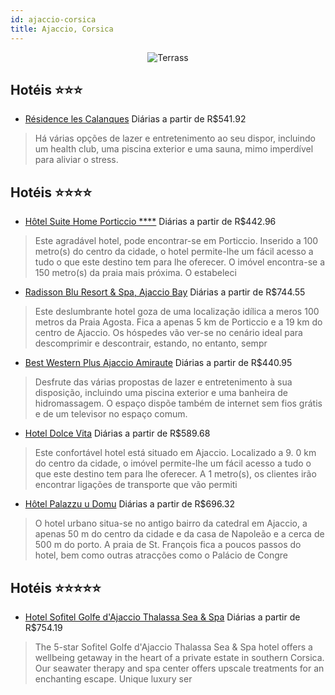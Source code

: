 ```yaml
---
id: ajaccio-corsica
title: Ajaccio, Corsica
---
```


<center><img src="http://images.infinitehotel.com/IMG/00goeqwdtsTihqtllhTmhtroaTehk/ihqtllhLharojuCtzsoqt/okauts/sqaqoe/gdhxortd_38/aeehkkhraqohjs/4Y4_47/4Y4_47_9147999314406.jpg" alt="Terrass" /></center>


## Hotéis ⭐️⭐️⭐️

-    [Résidence les Calanques](https://www.hurb.com/aud/https://www.hurb.com/hoteis/ajaccio/residence-les-calanques-JNP-JP001944?cmp=18055) Diárias a partir de R$541.92
   > Há várias opções de lazer e entretenimento ao seu dispor, incluindo um health club, uma piscina exterior e uma sauna, mimo imperdível para aliviar o stress.

## Hotéis ⭐️⭐️⭐️⭐️

-    [Hôtel Suite Home Porticcio ****](https://www.hurb.com/aud/https://www.hurb.com/hoteis/ajaccio/hotel-suite-home-porticcio-JNP-JP760446?cmp=18055) Diárias a partir de R$442.96
   > Este agradável hotel, pode encontrar-se em Porticcio. Inserido a 100 metro(s) do centro da cidade, o hotel permite-lhe um fácil acesso a tudo o que este destino tem para lhe oferecer. O imóvel encontra-se a 150 metro(s) da praia mais próxima. O estabeleci
-    [Radisson Blu Resort & Spa, Ajaccio Bay](https://www.hurb.com/aud/https://www.hurb.com/hoteis/ajaccio/radisson-blu-resort-spa-ajaccio-bay-JNP-JP408769?cmp=18055) Diárias a partir de R$744.55
   > Este deslumbrante hotel goza de uma localização idílica a meros 100 metros da Praia Agosta. Fica a apenas 5 km de Porticcio e a 19 km do centro de Ajaccio. Os hóspedes vão ver-se no cenário ideal para descomprimir e descontrair, estando, no entanto, sempr
-    [Best Western Plus Ajaccio Amiraute](https://www.hurb.com/aud/https://www.hurb.com/hoteis/ajaccio/best-western-plus-ajaccio-amiraute-JNP-JP001953?cmp=18055) Diárias a partir de R$440.95
   > Desfrute das várias propostas de lazer e entretenimento à sua disposição, incluindo  uma piscina exterior e uma banheira de hidromassagem. O espaço dispõe também de internet sem fios grátis e de um televisor no espaço comum.
-    [Hotel Dolce Vita](https://www.hurb.com/aud/https://www.hurb.com/hoteis/ajaccio/hotel-dolce-vita-JNP-JP065430?cmp=18055) Diárias a partir de R$589.68
   > Este confortável hotel está situado em Ajaccio. Localizado a 9. 0 km do centro da cidade, o imóvel permite-lhe um fácil acesso a tudo o que este destino tem para lhe oferecer. A 1 metro(s), os clientes irão encontrar ligações de transporte que vão permiti
-    [Hôtel Palazzu u Domu](https://www.hurb.com/aud/https://www.hurb.com/hoteis/ajaccio/hotel-palazzu-u-domu-JNP-JP980782?cmp=18055) Diárias a partir de R$696.32
   > O hotel urbano situa-se no antigo bairro da catedral em Ajaccio, a apenas 50 m do centro da cidade e da casa de Napoleão e a cerca de 500 m do porto. A praia de St. François fica a poucos passos do hotel, bem como outras atracções como o Palácio de Congre

## Hotéis ⭐️⭐️⭐️⭐️⭐️

-    [Hotel Sofitel Golfe d'Ajaccio Thalassa Sea & Spa](https://www.hurb.com/aud/https://www.hurb.com/hoteis/ajaccio/hotel-sofitel-golfe-d-ajaccio-thalassa-sea-spa-JNP-JP057937?cmp=18055) Diárias a partir de R$754.19
   > The 5-star Sofitel Golfe d&apos;Ajaccio Thalassa Sea &amp; Spa hotel offers a wellbeing getaway in the heart of a private estate in southern Corsica. Our seawater therapy and spa center offers upscale treatments for an enchanting escape. Unique luxury ser
